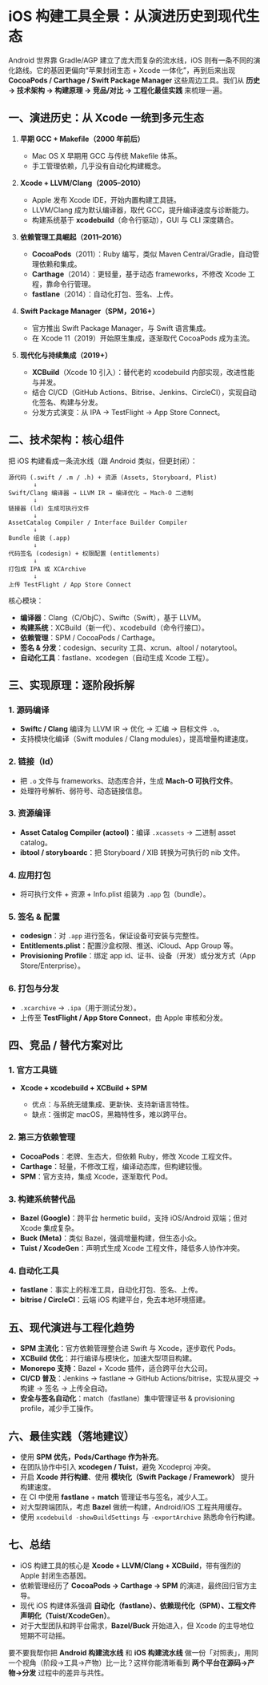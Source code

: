 # iOS 构建工具全景：从演进历史到现代生态

Android 世界靠 Gradle/AGP 建立了庞大而复杂的流水线，iOS 则有一条不同的演化路线。它的基因更偏向“苹果封闭生态 + Xcode 一体化”，再到后来出现 **CocoaPods / Carthage / Swift Package Manager** 这些周边工具。我们从 **历史 → 技术架构 → 构建原理 → 竞品/对比 → 工程化最佳实践** 来梳理一遍。

## 一、演进历史：从 Xcode 一统到多元生态

1. **早期 GCC + Makefile（2000 年前后）**

    * Mac OS X 早期用 GCC 与传统 Makefile 体系。
    * 手工管理依赖，几乎没有自动化构建概念。

2. **Xcode + LLVM/Clang（2005–2010）**

    * Apple 发布 Xcode IDE，开始内置构建工具链。
    * LLVM/Clang 成为默认编译器，取代 GCC，提升编译速度与诊断能力。
    * 构建系统基于 **xcodebuild**（命令行驱动），GUI 与 CLI 深度耦合。

3. **依赖管理工具崛起（2011–2016）**

    * **CocoaPods**（2011）：Ruby 编写，类似 Maven Central/Gradle，自动管理依赖和集成。
    * **Carthage**（2014）：更轻量，基于动态 frameworks，不修改 Xcode 工程，靠命令行管理。
    * **fastlane**（2014）：自动化打包、签名、上传。

4. **Swift Package Manager（SPM，2016+）**

    * 官方推出 Swift Package Manager，与 Swift 语言集成。
    * 在 Xcode 11（2019）开始原生集成，逐渐取代 CocoaPods 成为主流。

5. **现代化与持续集成（2019+）**

    * **XCBuild**（Xcode 10 引入）：替代老的 xcodebuild 内部实现，改进性能与并发。
    * 结合 CI/CD（GitHub Actions、Bitrise、Jenkins、CircleCI），实现自动化签名、构建与分发。
    * 分发方式演变：从 IPA → TestFlight → App Store Connect。

## 二、技术架构：核心组件

把 iOS 构建看成一条流水线（跟 Android 类似，但更封闭）：

```
源代码 (.swift / .m / .h) + 资源 (Assets, Storyboard, Plist)
       ↓
Swift/Clang 编译器 → LLVM IR → 编译优化 → Mach-O 二进制
       ↓
链接器 (ld) 生成可执行文件
       ↓
AssetCatalog Compiler / Interface Builder Compiler
       ↓
Bundle 组装 (.app)
       ↓
代码签名 (codesign) + 权限配置 (entitlements)
       ↓
打包成 IPA 或 XCArchive
       ↓
上传 TestFlight / App Store Connect
```

核心模块：

* **编译器**：Clang（C/ObjC）、Swiftc（Swift），基于 LLVM。
* **构建系统**：XCBuild（新一代）、xcodebuild（命令行接口）。
* **依赖管理**：SPM / CocoaPods / Carthage。
* **签名 & 分发**：codesign、security 工具、xcrun、altool / notarytool。
* **自动化工具**：fastlane、xcodegen（自动生成 Xcode 工程）。

## 三、实现原理：逐阶段拆解

### 1. 源码编译

* **Swiftc / Clang** 编译为 LLVM IR → 优化 → 汇编 → 目标文件 `.o`。
* 支持模块化编译（Swift modules / Clang modules），提高增量构建速度。

### 2. 链接（ld）

* 把 `.o` 文件与 frameworks、动态库合并，生成 **Mach-O 可执行文件**。
* 处理符号解析、弱符号、动态链接信息。

### 3. 资源编译

* **Asset Catalog Compiler (actool)**：编译 `.xcassets` → 二进制 asset catalog。
* **ibtool / storyboardc**：把 Storyboard / XIB 转换为可执行的 nib 文件。

### 4. 应用打包

* 将可执行文件 + 资源 + Info.plist 组装为 `.app` 包（bundle）。

### 5. 签名 & 配置

* **codesign**：对 `.app` 进行签名，保证设备可安装与完整性。
* **Entitlements.plist**：配置沙盒权限、推送、iCloud、App Group 等。
* **Provisioning Profile**：绑定 app id、证书、设备（开发）或分发方式（App Store/Enterprise）。

### 6. 打包与分发

* `.xcarchive` → `.ipa`（用于测试分发）。
* 上传至 **TestFlight / App Store Connect**，由 Apple 审核和分发。

## 四、竞品 / 替代方案对比

### 1. 官方工具链

* **Xcode + xcodebuild + XCBuild + SPM**

    * 优点：与系统无缝集成、更新快、支持新语言特性。
    * 缺点：强绑定 macOS，黑箱特性多，难以跨平台。

### 2. 第三方依赖管理

* **CocoaPods**：老牌、生态大，但依赖 Ruby，修改 Xcode 工程文件。
* **Carthage**：轻量，不修改工程，编译动态库，但构建较慢。
* **SPM**：官方支持，集成 Xcode，逐渐取代 Pod。

### 3. 构建系统替代品

* **Bazel (Google)**：跨平台 hermetic build，支持 iOS/Android 双端；但对 Xcode 集成复杂。
* **Buck (Meta)**：类似 Bazel，强调增量构建，但生态小众。
* **Tuist / XcodeGen**：声明式生成 Xcode 工程文件，降低多人协作冲突。

### 4. 自动化工具

* **fastlane**：事实上的标准工具，自动化打包、签名、上传。
* **bitrise / CircleCI**：云端 iOS 构建平台，免去本地环境搭建。

## 五、现代演进与工程化趋势

* **SPM 主流化**：官方依赖管理整合进 Swift 与 Xcode，逐步取代 Pods。
* **XCBuild 优化**：并行编译与模块化，加速大型项目构建。
* **Monorepo 支持**：Bazel + Xcode 插件，适合跨平台大公司。
* **CI/CD 普及**：Jenkins → fastlane → GitHub Actions/bitrise，实现从提交 → 构建 → 签名 → 上传全自动。
* **安全与签名自动化**：match（fastlane）集中管理证书 & provisioning profile，减少手工操作。

## 六、最佳实践（落地建议）

* 使用 **SPM 优先，Pods/Carthage 作为补充**。
* 在团队协作中引入 **xcodegen / Tuist**，避免 Xcodeproj 冲突。
* 开启 **Xcode 并行构建**、使用 **模块化（Swift Package / Framework）** 提升构建速度。
* 在 CI 中使用 **fastlane** + **match** 管理证书与签名，减少人工。
* 对大型跨端团队，考虑 **Bazel** 做统一构建，Android/iOS 工程共用缓存。
* 使用 `xcodebuild -showBuildSettings` 与 `-exportArchive` 熟悉命令行构建。

## 七、总结

* iOS 构建工具的核心是 **Xcode + LLVM/Clang + XCBuild**，带有强烈的 Apple 封闭生态基因。
* 依赖管理经历了 **CocoaPods → Carthage → SPM** 的演进，最终回归官方主导。
* 现代 iOS 构建体系强调 **自动化（fastlane）、依赖现代化（SPM）、工程文件声明化（Tuist/XcodeGen）**。
* 对于大型团队和跨平台需求，**Bazel/Buck** 开始进入，但 Xcode 的主导地位短期不可动摇。

要不要我帮你把 **Android 构建流水线** 和 **iOS 构建流水线** 做一份「对照表」，用同一个视角（阶段→工具→产物）比一比？这样你能清晰看到 **两个平台在源码→产物→分发** 过程中的差异与共性。
